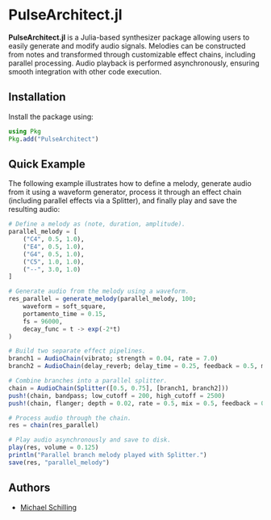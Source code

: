 # PulseArchitect.jl

**PulseArchitect.jl** is a Julia-based synthesizer package allowing users to easily generate and modify audio signals. Melodies can be constructed from notes and transformed through customizable effect chains, including parallel processing. Audio playback is performed asynchronously, ensuring smooth integration with other code execution.

## Installation

Install the package using:

```julia
using Pkg
Pkg.add("PulseArchitect")
```

## Quick Example

The following example illustrates how to define a melody, generate audio from it using a waveform generator, process it through an effect chain (including parallel effects via a Splitter), and finally play and save the resulting audio:

```julia
# Define a melody as (note, duration, amplitude).
parallel_melody = [
    ("C4", 0.5, 1.0),
    ("E4", 0.5, 1.0),
    ("G4", 0.5, 1.0),
    ("C5", 1.0, 1.0),
    ("--", 3.0, 1.0)
]

# Generate audio from the melody using a waveform.
res_parallel = generate_melody(parallel_melody, 100;
    waveform = soft_square,
    portamento_time = 0.15,
    fs = 96000,
    decay_func = t -> exp(-2*t)
)

# Build two separate effect pipelines.
branch1 = AudioChain(vibrato; strength = 0.04, rate = 7.0)
branch2 = AudioChain(delay_reverb; delay_time = 0.25, feedback = 0.5, mix = 0.7)

# Combine branches into a parallel splitter.
chain = AudioChain(Splitter([0.5, 0.75], [branch1, branch2]))
push!(chain, bandpass; low_cutoff = 200, high_cutoff = 2500)
push!(chain, flanger; depth = 0.02, rate = 0.5, mix = 0.5, feedback = 0.5)

# Process audio through the chain.
res = chain(res_parallel)

# Play audio asynchronously and save to disk.
play(res, volume = 0.125)
println("Parallel branch melody played with Splitter.")
save(res, "parallel_melody")
```

## Authors

- [Michael Schilling](https://github.com/Ntropic)